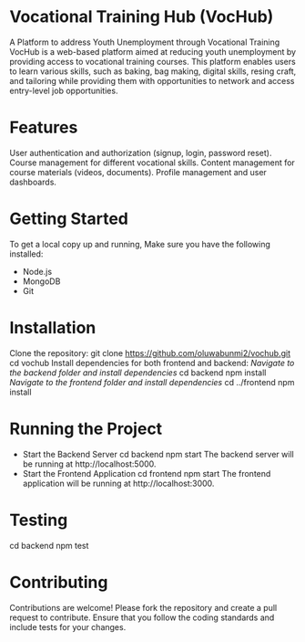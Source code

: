 # Vocational Training Hub (VocHub)
A Platform to address Youth Unemployment through Vocational Training
VocHub is a web-based platform aimed at reducing youth unemployment by providing access to vocational training courses. 
This platform enables users to learn various skills, such as baking, bag making, digital skills, resing craft, and tailoring while providing them with opportunities to network and access entry-level job opportunities.

# Features
User authentication and authorization (signup, login, password reset).
Course management for different vocational skills.
Content management for course materials (videos, documents).
Profile management and user dashboards.

# Getting Started
To get a local copy up and running, 
 Make sure you have the following installed:
 - Node.js
 - MongoDB
 - Git

# Installation
 Clone the repository:
 git clone https://github.com/oluwabunmi2/vochub.git
 cd vochub
 Install dependencies for both frontend and backend:
 *Navigate to the backend folder and install dependencies*
   cd backend
   npm install
 *Navigate to the frontend folder and install dependencies*
   cd ../frontend
   npm install

# Running the Project
 - Start the Backend Server
   cd backend
   npm start
The backend server will be running at http://localhost:5000.
 - Start the Frontend Application
   cd frontend
   npm start
The frontend application will be running at http://localhost:3000.

# Testing
cd backend
npm test

# Contributing
Contributions are welcome! Please fork the repository and create a pull request to contribute. Ensure that you follow the coding standards and include tests for your changes.
